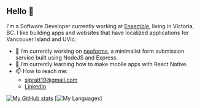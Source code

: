 ## Hello 👋

I'm a Software Developer currently working at [Ensemble](https://ensemble.com), living in Victoria, BC. I like building apps and websites that have localized applications for Vancouver Island and UVic.


- 🔭 I’m currently working on [neoforms](https://github.com/samuel-pratt/neoforms), a minimalist form submission service built using NodeJS and Express.
- 🌱 I’m currently learning how to make mobile apps with React Native.
- 📫 How to reach me: 
    - sjpratt19@gmail.com
    - [LinkedIn](https://www.linkedin.com/in/sam-pratt-7045401b6/)

[![My GitHub stats](https://github-readme-stats.vercel.app/api?username=samuel-pratt)](https://github.com/anuraghazra/github-readme-stats)
[![My Languages](https://github-readme-stats.vercel.app/api/top-langs/?username=samuel-pratt&layout=compact)]
